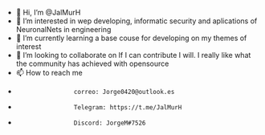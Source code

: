 - 👋 Hi, I’m @JalMurH
- 👀 I’m interested in wep developing, informatic security and aplications of NeuronalNets in engineering
- 🌱 I’m currently learning a base couse for developing on my themes of interest
- 💞️ I’m looking to collaborate on If I can contribute I will. I really like what the community has achieved with opensource
- 📫 How to reach me  
-                     correo: Jorge0420@outlook.es 
-                     Telegram: https://t.me/JalMurH
-                     Discord: JorgeM#7526                    
<!---
JalMurH/JalMurH is a ✨ special ✨ repository because its `README.md` (this file) appears on your GitHub profile.
You can click the Preview link to take a look at your changes.
--->
